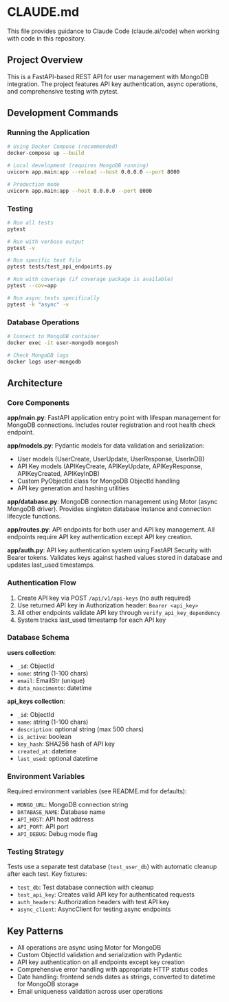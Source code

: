 # CLAUDE.md

This file provides guidance to Claude Code (claude.ai/code) when working with code in this repository.

## Project Overview

This is a FastAPI-based REST API for user management with MongoDB integration. The project features API key authentication, async operations, and comprehensive testing with pytest.

## Development Commands

### Running the Application
```bash
# Using Docker Compose (recommended)
docker-compose up --build

# Local development (requires MongoDB running)
uvicorn app.main:app --reload --host 0.0.0.0 --port 8000

# Production mode
uvicorn app.main:app --host 0.0.0.0 --port 8000
```

### Testing
```bash
# Run all tests
pytest

# Run with verbose output
pytest -v

# Run specific test file
pytest tests/test_api_endpoints.py

# Run with coverage (if coverage package is available)
pytest --cov=app

# Run async tests specifically
pytest -k "async" -v
```

### Database Operations
```bash
# Connect to MongoDB container
docker exec -it user-mongodb mongosh

# Check MongoDB logs
docker logs user-mongodb
```

## Architecture

### Core Components

**app/main.py**: FastAPI application entry point with lifespan management for MongoDB connections. Includes router registration and root health check endpoint.

**app/models.py**: Pydantic models for data validation and serialization:
- User models (UserCreate, UserUpdate, UserResponse, UserInDB)
- API Key models (APIKeyCreate, APIKeyUpdate, APIKeyResponse, APIKeyCreated, APIKeyInDB)
- Custom PyObjectId class for MongoDB ObjectId handling
- API key generation and hashing utilities

**app/database.py**: MongoDB connection management using Motor (async MongoDB driver). Provides singleton database instance and connection lifecycle functions.

**app/routes.py**: API endpoints for both user and API key management. All endpoints require API key authentication except API key creation.

**app/auth.py**: API key authentication system using FastAPI Security with Bearer tokens. Validates keys against hashed values stored in database and updates last_used timestamps.

### Authentication Flow

1. Create API key via POST `/api/v1/api-keys` (no auth required)
2. Use returned API key in Authorization header: `Bearer <api_key>`
3. All other endpoints validate API key through `verify_api_key_dependency`
4. System tracks last_used timestamp for each API key

### Database Schema

**users collection**:
- `_id`: ObjectId
- `nome`: string (1-100 chars)
- `email`: EmailStr (unique)
- `data_nascimento`: datetime

**api_keys collection**:
- `_id`: ObjectId
- `name`: string (1-100 chars)
- `description`: optional string (max 500 chars)
- `is_active`: boolean
- `key_hash`: SHA256 hash of API key
- `created_at`: datetime
- `last_used`: optional datetime

### Environment Variables

Required environment variables (see README.md for defaults):
- `MONGO_URL`: MongoDB connection string
- `DATABASE_NAME`: Database name
- `API_HOST`: API host address
- `API_PORT`: API port
- `API_DEBUG`: Debug mode flag

### Testing Strategy

Tests use a separate test database (`test_user_db`) with automatic cleanup after each test. Key fixtures:
- `test_db`: Test database connection with cleanup
- `test_api_key`: Creates valid API key for authenticated requests
- `auth_headers`: Authorization headers with test API key
- `async_client`: AsyncClient for testing async endpoints

## Key Patterns

- All operations are async using Motor for MongoDB
- Custom ObjectId validation and serialization with Pydantic
- API key authentication on all endpoints except key creation
- Comprehensive error handling with appropriate HTTP status codes
- Date handling: frontend sends dates as strings, converted to datetime for MongoDB storage
- Email uniqueness validation across user operations